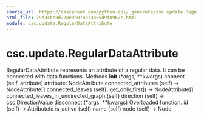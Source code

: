 ```yaml
---
source_url: https://cascadeur.com/python-api/_generate/csc.update.RegularDataAttribute.html
html_file: 79d3cbe8d228e9b078873855d9f8962c.html
module: csc.update.RegularDataAttribute
---
```


# csc.update.RegularDataAttribute 

RegularDataAttribute represents an attribute of a regular data.
It can be connected with data functions. Methods __init__ (*args, **kwargs) connect (self, attribute) attribute: NodeAttribute connected_attributes (self) -> NodeAttribute[] connected_leaves (self[, get_only_first]) -> NodeAttribute[] connected_leaves_in_undirected_graph (self) direction (self) -> csc.DirectionValue disconnect (*args, **kwargs) Overloaded function. id (self) -> AttributeId is_active (self) name (self) node (self) -> Node